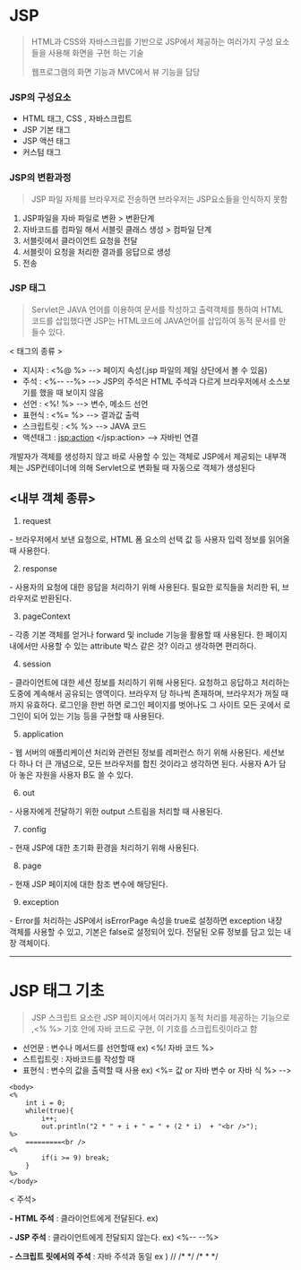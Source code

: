 # JSP 

> HTML과 CSS와 자바스크립를 기반으로 JSP에서 제공하는 여러가지 구성 요소들을 사용해 화면을 구현 하는 기술
>
> 웹프로그램의 화면 기능과 MVC에서 뷰 기능을 담당



### JSP의 구성요소

* HTML 태그, CSS , 자바스크립트
* JSP 기본 태그 
* JSP 액션 태그 
* 커스텀 태그 



### JSP의 변환과정

> JSP 파일 자체를 브라우저로 전송하면 브라우저는 JSP요소들을 인식하지 못함 

1. JSP파일을 자바 파일로 변환  > 변환단계
2. 자바코드를 컴파일 해서 서블릿 클래스 생성 > 컴파일 단계 
3. 서블릿에서 클라이언트 요청을 전달
4. 서블릿이 요청을 처리한 결과를 응답으로 생성
5. 전송 



### JSP 태그 

> Servlet은 JAVA 언어를 이용하여 문서를 작성하고 출력객체를 통하여 HTML 코드를 삽입했다면 JSP는 HTML코드에 JAVA언어를 삽입하여 동적 문서를 만들수 있다.

< 태그의 종류 > 

- 지시자  : <%@ %> --> 페이지 속성(.jsp 파일의 제일 상단에서 볼 수 있음)
- 주석   : <%-- --%> --> JSP의 주석은 HTML 주석과 다르게 브라우저에서 소스보기를 했을 때 보이지 않음
- 선언   : <%! %> --> 변수, 메소드 선언
- 표현식  : <%= %> --> 결과값 출력
- 스크립트릿 : <% %> --> JAVA 코드
- 액션태그   : <jsp:action> </jsp:action> --> 자바빈 연결



개발자가 객체를 생성하지 않고 바로 사용할 수 있는 객체로 JSP에서 제공되는 내부객체는 JSP컨테이너에 의해 Servlet으로 변화될 때 자동으로 객체가 생성된다

## <내부 객체 종류>

1. request

\- 브라우저에서 보낸 요청으로, HTML 폼 요소의 선택 값 등 사용자 입력 정보를 읽어올 때 사용한다.

2. response

\- 사용자의 요청에 대한 응답을 처리하기 위해 사용된다. 필요한 로직들을 처리한 뒤, 브라우저로 반환된다.

3. pageContext

\- 각종 기본 객체를 얻거나 forward 및 include 기능을 활용할 때 사용된다. 한 페이지 내에서만 사용할 수 있는 attribute 박스 같은 것? 이라고 생각하면 편리하다. 

4. session 

\- 클라이언트에 대한 세션 정보를 처리하기 위해 사용된다. 요청하고 응답하고 처리하는 도중에 계속해서 공유되는 영역이다. 브라우저 당 하나씩 존재하며, 브라우저가 꺼질 때 까지 유효하다. 로그인을 한번 하면 로그인 페이지를 벗어나도 그 사이트 모든 곳에서 로그인이 되어 있는 기능 등을 구현할 때 사용된다.

5. application

\- 웹 서버의 애플리케이션 처리와 관련된 정보를 레퍼런스 하기 위해 사용된다. 세션보다 하나 더 큰 개념으로, 모든 브라우저를 합친 것이라고 생각하면 된다. 사용자 A가 담아 놓은 자원을 사용자 B도 쓸 수 있다. 

6. out

\- 사용자에게 전달하기 위한 output 스트림을 처리할 때 사용된다. 

7. config

\- 현재 JSP에 대한 초기화 환경을 처리하기 위해 사용된다.

8. page

\- 현재 JSP 페이지에 대한 참조 변수에 해당된다.

9. exception

\- Error를 처리하는 JSP에서 isErrorPage 속성을 true로 설정하면 exception 내장 객체를 사용할 수 있고, 기본은 false로 설정되어 있다. 전달된 오류 정보를 담고 있는 내장 객체이다. 

---



# JSP 태그 기초

> JSP 스크립트 요소란 JSP 페이지에서 여러가지 동적 처리를 제공하는 기능으로 ,<% %> 기호 안에 자바 코드로 구현, 이 기호를 스크립트릿이라고 함 

* 선언문 :  변수나 메서드를 선언할때           ex)  <%! 자바 코드 %> 
* 스트립트릿 : 자바코드를 작성할 때      
* 표현식 : 변수의 값을 출력할 때 사용        ex) <%= 값 or 자바 변수 or 자바 식 %> --> 

``` 
<body>
<%
	int i = 0;
	while(true){
		i++;
		out.println("2 * " + i + " = " + (2 * i)  + "<br />");
%>
	=========<br />
<%
		if(i >= 9) break;
	}
%>
</body>      
```





< 주석>  

  **- HTML 주석** : 클라이언트에게 전달된다.   ex)    <!--  -->

  **- JSP 주석** : 클라이언트에게 전달되지 않는다.   ex)    <%--  --%>

  **- 스크립트 릿에서의 주석** : 자바 주석과 동일   ex ) //     /\* \*/    /\* \* \*/ 